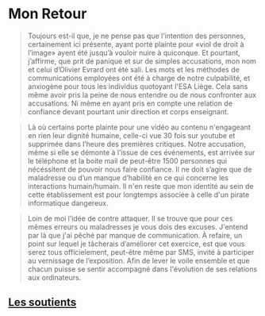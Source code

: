 # Mon Retour
> Toujours est-il que, je ne pense pas que l’intention des personnes, certainement ici présente, ayant porté plainte pour «viol de droit à l’image» ayent été jusqu’à vouloir nuire à quiconque. Et pourtant, j’affirme, que prit de panique et sur de simples accusations, mon nom et celui d’Olivier Evrard ont été sali. Les mots et les méthodes de communications employées ont été à charge de notre culpabilité, et anxiogène pour tous les individus quotoyant l'ESA Liège. Cela sans même avoir pris la peine de nous entendre ou
de nous confronter aux accusations. Ni même en ayant pris en compte une relation de confiance devant pourtant unir direction et corps enseignant. 

> Là où certains porte plainte pour une vidéo au contenu n'engageant en rien leur dignité humaine, celle-ci vue 30 fois sur youtube et supprimée dans l’heure des premières critiques. Notre accusation, même si elle se démonte à l’issue de ces événements, est arrivée sur le téléphone et la boite mail de peut-être 1500 personnes qui nécéssitent de pouvoir nous faire confiance. Il ne doit s’agire que de maladresse ou d’un manque d’habilité en ce qui concerne les interactions humain/humain. Il n'en reste que mon identité au sein de cette établissement est pour longtemps associée à celle d'un pirate informatique dangereux.

> Loin de moi l’idée de contre attaquer. Il se trouve que pour ces mêmes erreurs ou maladresses je vous dois des excuses. J'entend par là que j'ai pêché par manque de communication.
> À refaire, un point sur lequel je tâcherais d’améliorer cet exercice, est que vous serez tous officielement, peut-être même par SMS, invité à participer au vernissage de l’exposition. Afin de lever le voile ensemble et que chacun puisse se sentir accompagné dans l'évolution de ses relations aux ordinateurs.

## [Les soutients ](./soutient.md)